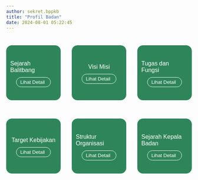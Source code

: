 ```yaml
---
author: sekret.bppkb
title: "Profil Badan"
date: 2024-08-01 05:22:45
---
```

<div style="display: flex; flex-wrap: wrap; gap: 30px; width: 100%; margin-top: 40px;">

  <div style="flex: 1 1 calc(33.333% - 20px); box-sizing: border-box; padding: 10px; border: 1px solid #2f855a; background-color: #2f855a; border-radius: 15px; height: 150px; margin-bottom: 20px; display: flex; flex-direction: column; align-items: center; justify-content: center;">
      <i class="fas fa-history text-white" style="margin-bottom: 5px; font-size: 40px;"></i>
      <span style="font-size: 12pt; font-family: 'Poppins', sans-serif; color: #fff;">Sejarah Balitbang</span>
    <button onclick="window.location.href='https://litbang.kalbarprov.go.id/master-profil-badan/sejarah-balitbang'" style="margin-top: 10px; padding: 5px 10px; background-color: transparent; color: #fff; border: 1px solid #fff; border-radius: 15px; font-size: 10pt; cursor: pointer;" onmouseover="this.style.backgroundColor='#fff'; this.style.color='#2f855a';" onmouseout="this.style.backgroundColor='transparent'; this.style.color='#fff';">Lihat Detail <i class="fas fa-arrow-right" style="margin-left: 5px;"></i></button>
  </div>

  <div style="flex: 1 1 calc(33.333% - 20px); box-sizing: border-box; padding: 10px; border: 1px solid #2f855a; background-color: #2f855a; border-radius: 15px; height: 150px; margin-bottom: 20px; display: flex; flex-direction: column; align-items: center; justify-content: center;">
      <i class="fas fa-bullseye text-white" style="margin-bottom: 5px; font-size: 40px;"></i>
      <span style="font-size: 12pt; font-family: 'Poppins', sans-serif; color: #fff;">Visi Misi</span>
    <button onclick="window.location.href='https://litbang.kalbarprov.go.id/master-profil-badan/visi-misi'" style="margin-top: 10px; padding: 5px 10px; background-color: transparent; color: #fff; border: 1px solid #fff; border-radius: 15px; font-size: 10pt; cursor: pointer;" onmouseover="this.style.backgroundColor='#fff'; this.style.color='#2f855a';" onmouseout="this.style.backgroundColor='transparent'; this.style.color='#fff';">Lihat Detail <i class="fas fa-arrow-right" style="margin-left: 5px;"></i></button>
  </div>

  <div style="flex: 1 1 calc(33.333% - 20px); box-sizing: border-box; padding: 10px; border: 1px solid #2f855a; background-color: #2f855a; border-radius: 15px; height: 150px; margin-bottom: 20px; display: flex; flex-direction: column; align-items: center; justify-content: center;">
      <i class="fas fa-tasks text-white" style="margin-bottom: 5px; font-size: 40px;"></i>
      <span style="font-size: 12pt; font-family: 'Poppins', sans-serif; color: #fff;">Tugas dan Fungsi</span>
    <button onclick="window.location.href='https://litbang.kalbarprov.go.id/master-profil-badan/tugas-dan-fungsi'" style="margin-top: 10px; padding: 5px 10px; background-color: transparent; color: #fff; border: 1px solid #fff; border-radius: 15px; font-size: 10pt; cursor: pointer;" onmouseover="this.style.backgroundColor='#fff'; this.style.color='#2f855a';" onmouseout="this.style.backgroundColor='transparent'; this.style.color='#fff';">Lihat Detail <i class="fas fa-arrow-right" style="margin-left: 5px;"></i></button>
  </div>

  <div style="flex: 1 1 calc(33.333% - 20px); box-sizing: border-box; padding: 10px; border: 1px solid #2f855a; background-color: #2f855a; border-radius: 15px; height: 150px; margin-bottom: 20px; display: flex; flex-direction: column; align-items: center; justify-content: center;">
      <i class="fas fa-map-signs text-white" style="margin-bottom: 5px; font-size: 40px;"></i>
      <span style="font-size: 12pt; font-family: 'Poppins', sans-serif; color: #fff;">Target Kebijakan</span>
    <button onclick="window.location.href='https://litbang.kalbarprov.go.id/master-profil-badan/tujuan-sasaran-dan-arah-kebijakan'" style="margin-top: 10px; padding: 5px 10px; background-color: transparent; color: #fff; border: 1px solid #fff; border-radius: 15px; font-size: 10pt; cursor: pointer;" onmouseover="this.style.backgroundColor='#fff'; this.style.color='#2f855a';" onmouseout="this.style.backgroundColor='transparent'; this.style.color='#fff';">Lihat Detail <i class="fas fa-arrow-right" style="margin-left: 5px;"></i></button>
  </div>

  <div style="flex: 1 1 calc(33.333% - 20px); box-sizing: border-box; padding: 10px; border: 1px solid #2f855a; background-color: #2f855a; border-radius: 15px; height: 150px; margin-bottom: 20px; display: flex; flex-direction: column; align-items: center; justify-content: center;">
      <i class="fas fa-sitemap text-white" style="margin-bottom: 5px; font-size: 40px;"></i>
      <span style="font-size: 12pt; font-family: 'Poppins', sans-serif; color: #fff;">Struktur Organisasi</span>
    <button onclick="window.location.href='https://drive.google.com/file/d/1msHOVTruZ9I3BSVfuYBaXRdk1cdxxccE/view?usp=sharing'" style="margin-top: 10px; padding: 5px 10px; background-color: transparent; color: #fff; border: 1px solid #fff; border-radius: 15px; font-size: 10pt; cursor: pointer;" onmouseover="this.style.backgroundColor='#fff'; this.style.color='#2f855a';" onmouseout="this.style.backgroundColor='transparent'; this.style.color='#fff';">Lihat Detail <i class="fas fa-arrow-right" style="margin-left: 5px;"></i></button>
  </div>

  <div style="flex: 1 1 calc(33.333% - 20px); box-sizing: border-box; padding: 10px; border: 1px solid #2f855a; background-color: #2f855a; border-radius: 15px; height: 150px; margin-bottom: 20px; display: flex; flex-direction: column; align-items: center; justify-content: center;">
      <i class="fas fa-user-tie text-white" style="margin-bottom: 5px; font-size: 40px;"></i>
      <span style="font-size: 12pt; font-family: 'Poppins', sans-serif; color: #fff;">Sejarah Kepala Badan</span>
    <button onclick="window.location.href='https://litbang.kalbarprov.go.id/master-profil-badan/sejarah-kepala-badan'" style="margin-top: 10px; padding: 5px 10px; background-color: transparent; color: #fff; border: 1px solid #fff; border-radius: 15px; font-size: 10pt; cursor: pointer;" onmouseover="this.style.backgroundColor='#fff'; this.style.color='#2f855a';" onmouseout="this.style.backgroundColor='transparent'; this.style.color='#fff';">Lihat Detail <i class="fas fa-arrow-right" style="margin-left: 5px;"></i></button>
  </div>

<style>
@media (max-width: 1024px) { 
  div[style*="display: flex; flex-wrap: wrap;"] > div {
    flex: 1 1 100%; 
    margin-bottom: 20px;
  }
}

@media (max-width: 768px) { 
  div[style*="display: flex; flex-wrap: wrap;"] {
    flex-direction: column; 
    align-items: center; 
  }

  div[style*="display: flex; flex-wrap: wrap;"] > div {
    flex: none; 
    width: calc(70% - 30px); 
    height: 150px; 
    max-width: calc(70% - 30px);
    margin-bottom: 20px;
  }
}
</style>

</div>